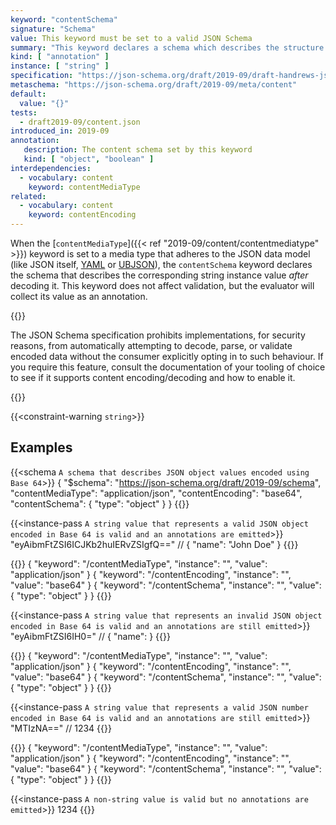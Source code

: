 ```yaml
---
keyword: "contentSchema"
signature: "Schema"
value: This keyword must be set to a valid JSON Schema
summary: "This keyword declares a schema which describes the structure of the string."
kind: [ "annotation" ]
instance: [ "string" ]
specification: "https://json-schema.org/draft/2019-09/draft-handrews-json-schema-validation-02#rfc.section.8.5"
metaschema: "https://json-schema.org/draft/2019-09/meta/content"
default:
  value: "{}"
tests:
  - draft2019-09/content.json
introduced_in: 2019-09
annotation:
   description: The content schema set by this keyword
   kind: [ "object", "boolean" ]
interdependencies:
  - vocabulary: content
    keyword: contentMediaType
related:
  - vocabulary: content
    keyword: contentEncoding
---
```


When the [`contentMediaType`]({{< ref "2019-09/content/contentmediatype" >}})
keyword is set to a media type that adheres to the JSON data model (like JSON
itself, [YAML](https://yaml.org) or [UBJSON](https://ubjson.org)), the
`contentSchema` keyword declares the schema that describes the corresponding
string instance value _after_ decoding it. This keyword does not affect
validation, but the evaluator will collect its value as an annotation.

{{<common-pitfall>}}

The JSON Schema specification prohibits implementations, for security reasons,
from automatically attempting to decode, parse, or validate encoded data
without the consumer explicitly opting in to such behaviour. If you require
this feature, consult the documentation of your tooling of choice to see if it
supports content encoding/decoding and how to enable it.

{{</common-pitfall>}}

{{<constraint-warning `string`>}}

## Examples

{{<schema `A schema that describes JSON object values encoded using Base 64`>}}
{
  "$schema": "https://json-schema.org/draft/2019-09/schema",
  "contentMediaType": "application/json",
  "contentEncoding": "base64",
  "contentSchema": { "type": "object" }
}
{{</schema>}}

{{<instance-pass `A string value that represents a valid JSON object encoded in Base 64 is valid and an annotations are emitted`>}}
"eyAibmFtZSI6ICJKb2huIERvZSIgfQ==" // { "name": "John Doe" }
{{</instance-pass>}}

{{<instance-annotation>}}
{ "keyword": "/contentMediaType", "instance": "", "value": "application/json" }
{ "keyword": "/contentEncoding", "instance": "", "value": "base64" }
{ "keyword": "/contentSchema", "instance": "", "value": { "type": "object" } }
{{</instance-annotation>}}

{{<instance-pass `A string value that represents an invalid JSON object encoded in Base 64 is valid and an annotations are still emitted`>}}
"eyAibmFtZSI6IH0=" // { "name": }
{{</instance-pass>}}

{{<instance-annotation>}}
{ "keyword": "/contentMediaType", "instance": "", "value": "application/json" }
{ "keyword": "/contentEncoding", "instance": "", "value": "base64" }
{ "keyword": "/contentSchema", "instance": "", "value": { "type": "object" } }
{{</instance-annotation>}}

{{<instance-pass `A string value that represents a valid JSON number encoded in Base 64 is valid and an annotations are still emitted`>}}
"MTIzNA==" // 1234
{{</instance-pass>}}

{{<instance-annotation>}}
{ "keyword": "/contentMediaType", "instance": "", "value": "application/json" }
{ "keyword": "/contentEncoding", "instance": "", "value": "base64" }
{ "keyword": "/contentSchema", "instance": "", "value": { "type": "object" } }
{{</instance-annotation>}}

{{<instance-pass `A non-string value is valid but no annotations are emitted`>}}
1234
{{</instance-pass>}}
